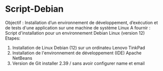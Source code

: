 # Script-Debian
Objectif :
     Installation d’un environnement de développement, d’exécution et de tests d'une application sur une machine de système Linux
A fournir :
    Script d'installation pour un environnement Debian Linux (version 12)  
Etapes:
1) Installation de Linux Debian (12) sur un ordinateu Lenovo TinkPad 
2) Installation de l'environnement de développement (IDE) Apache NetBeans
3) Version de Git installer 2.39 / sans avoir configurer name et email 
